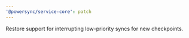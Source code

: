 ```yaml
---
'@powersync/service-core': patch
---
```


Restore support for interrupting low-priority syncs for new checkpoints.
